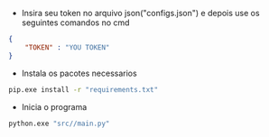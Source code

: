 - Insira seu token no arquivo json("configs.json") e depois use os seguintes comandos no cmd

```json
{
    "TOKEN" : "YOU TOKEN"
}
```

- Instala os pacotes necessarios

```cmd
pip.exe install -r "requirements.txt"
```
- Inicia o programa

```cmd
python.exe "src//main.py"
```
